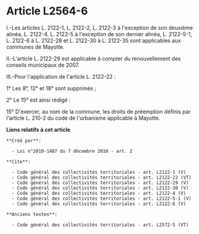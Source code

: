 # Article L2564-6

I.-Les articles L. 2122-1, L. 2122-2, L. 2122-3 à l'exception de son deuxième alinéa, L. 2122-4, L. 2122-5 à l'exception de
son dernier alinéa, L. 2122-5-1, L. 2122-6 à L. 2122-28 et L. 2122-30 à L. 2122-35 sont applicables aux communes de Mayotte. 

II.-L'article L. 2122-29 est applicable à compter du renouvellement des conseils municipaux de 2007. 

III.-Pour l'application de l'article L. 2122-22 : 

1° Les 8°, 12° et 18° sont supprimés ; 

2° Le 15° est ainsi rédigé : 

15° D'exercer, au nom de la commune, les droits de préemption définis par l'article L. 210-2 du code de l'urbanisme
applicable à Mayotte.

**Liens relatifs à cet article**

	**Créé par**:

	  - Loi n°2010-1487 du 7 décembre 2010 - art. 2

	**Cite**:

	  - Code général des collectivités territoriales - art. L2122-1 (V)
	  - Code général des collectivités territoriales - art. L2122-22 (VT)
	  - Code général des collectivités territoriales - art. L2122-29 (V)
	  - Code général des collectivités territoriales - art. L2122-30 (V)
	  - Code général des collectivités territoriales - art. L2122-4 (V)
	  - Code général des collectivités territoriales - art. L2122-5-1 (V)
	  - Code général des collectivités territoriales - art. L2122-6 (V)

	**Anciens textes**:

	  - Code général des collectivités territoriales - art. L2572-5 (VT)
